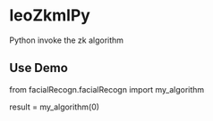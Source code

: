 # leoZkmlPy
Python invoke the zk algorithm

## Use Demo
from facialRecogn.facialRecogn import my_algorithm

result = my_algorithm(0)

